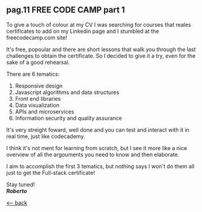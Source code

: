 ## pag.11 FREE CODE CAMP part 1

To give a touch of colour at my CV I was searching for courses that reales certificates to add on my Linkedin page and I stumbled at the freecodecamp.com site!

It's free, popoular and there are short lessons that walk you through the last challenges to obtain the certificate. So I decided to give it a try, even for the sake of a good rehearsal.

There are 6 tematics:

1. Responsive design
2. Javascript algorithms and data structures
3. Front end libraries
4. Data visualization
5. APIs and microservices
6. Information security and quality assurance

It's very streight foward, well done and you can test and interact with it in real time, just like codecademy.

I think it's not ment for learning from scratch, but I see it more like a nice overview of all the argouments you need to know and then elaborate.

I aim to accomplish the first 3 tematics, but nothing says I won't do them all just to get the Full-stack certificate!

Stay tuned!  
**_Roberto_**

[<-- back](http://localhost:3000/posts)
